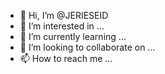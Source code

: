 - 👋 Hi, I’m @JERIESEID
- 👀 I’m interested in ...
- 🌱 I’m currently learning ...
- 💞️ I’m looking to collaborate on ...
- 📫 How to reach me ...

<!---
JERIESEID/JERIESEID is a ✨ special ✨ repository because its `README.md` (this file) appears on your GitHub profile.
You can click the Preview link to take a look at your changes.
--->
